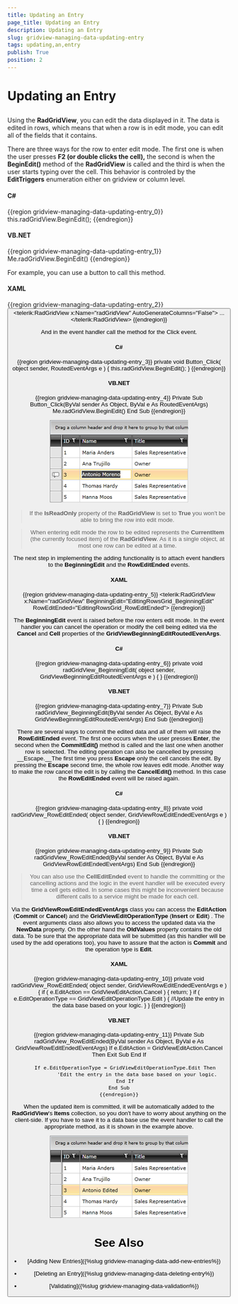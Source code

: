 ```yaml
---
title: Updating an Entry
page_title: Updating an Entry
description: Updating an Entry
slug: gridview-managing-data-updating-entry
tags: updating,an,entry
publish: True
position: 2
---
```


# Updating an Entry



## 

Using the __RadGridView__, you can edit the data displayed in it. The data is edited in rows, which means that when a row is in edit mode, you can edit all of the fields that it contains.

There are three ways for the row to enter edit mode. The first one is when the user presses __F2 (or double clicks the cell),__ the second is when the __BeginEdit()__ method of the __RadGridView__ is called and the third is when the user starts typing over the cell. This behavior is controled by the __EditTriggers__ enumeration either on gridview or column level.

#### __C#__

{{region gridview-managing-data-updating-entry_0}}
	this.radGridView.BeginEdit();
	{{endregion}}



#### __VB.NET__

{{region gridview-managing-data-updating-entry_1}}
	Me.radGridView.BeginEdit()
	{{endregion}}



For example, you can use a button to call this method.

#### __XAML__

{{region gridview-managing-data-updating-entry_2}}
	<StackPanel x:Name="LayoutRoot">
	    <Button Content="Edit"
	            Click="Button_Click" />
	    <telerik:RadGridView x:Name="radGridView"
	                             AutoGenerateColumns="False">
	        ...
	    </telerik:RadGridView>
	</StackPanel>
	{{endregion}}



And in the event handler call the method for the Click event.

#### __C#__

{{region gridview-managing-data-updating-entry_3}}
	private void Button_Click( object sender, RoutedEventArgs e )
	{
	    this.radGridView.BeginEdit();
	}
	{{endregion}}



#### __VB.NET__

{{region gridview-managing-data-updating-entry_4}}
	Private Sub Button_Click(ByVal sender As Object, ByVal e As RoutedEventArgs)
	    Me.radGridView.BeginEdit()
	End Sub
	{{endregion}}



![](images/RadGridView_EditingItems_1.png)

>If the __IsReadOnly__ property of the __RadGridView__ is set to __True__ you won't be able to bring the row into edit mode.

>When entering edit mode the row to be edited represents the __CurrentItem__ (the currently focused item) of the __RadGridView__. As it is a single object, at most one row can be edited at a time.

The next step in implementing the adding functionality is to attach event handlers to the __BeginningEdit__ and the __RowEditEnded__ events.

#### __XAML__

{{region gridview-managing-data-updating-entry_5}}
	<telerik:RadGridView x:Name="radGridView"
	                         BeginningEdit="EditingRowsGrid_BeginningEdit"
	                         RowEditEnded="EditingRowsGrid_RowEditEnded">
	{{endregion}}



The __BeginningEdit__ event is raised before the row enters edit mode. In the event handler you can cancel the operation or modify the cell being edited via the __Cancel__ and __Cell__ properties of the __GridViewBeginningEditRoutedEvenArgs__.

#### __C#__

{{region gridview-managing-data-updating-entry_6}}
	private void radGridView_BeginningEdit( object sender, GridViewBeginningEditRoutedEventArgs e )
	{
	}
	{{endregion}}



#### __VB.NET__

{{region gridview-managing-data-updating-entry_7}}
	Private Sub radGridView_BeginningEdit(ByVal sender As Object, ByVal e As GridViewBeginningEditRoutedEventArgs)
	End Sub
	{{endregion}}



There are several ways to commit the edited data and all of them will raise the __RowEditEnded__ event. The first one occurs when the user presses __Enter__, the second when the __CommitEdit()__ method is called and the last one when another row is selected. The editing operation can also be cancelled by pressing __Escape.__The first time you press __Escape__ only the cell cancels the edit. By pressing the __Escape__ second time, the whole row leaves edit mode. Another way to make the row cancel the edit is by calling the __CancelEdit()__ method. In this case the __RowEditEnded__ event will be raised again.

#### __C#__

{{region gridview-managing-data-updating-entry_8}}
	private void radGridView_RowEditEnded( object sender, GridViewRowEditEndedEventArgs e )
	{
	}
	{{endregion}}



#### __VB.NET__

{{region gridview-managing-data-updating-entry_9}}
	Private Sub radGridView_RowEditEnded(ByVal sender As Object, ByVal e As GridViewRowEditEndedEventArgs)
	End Sub
	{{endregion}}



>You can also use the __CellEditEnded__ event to handle the committing or the cancelling actions and the logic in the event handler will be executed every time a cell gets edited. In some cases this might be inconvenient because different calls to a service might be made for each cell.

Via the __GridViewRowEditEndedEventArgs__ class you can access the __EditAction__ (__Commit__ or __Cancel__) and the __GridViewEditOperationType__ (__Insert__ or __Edit__) . The event arguments class also allows you to access the updated data via the __NewData__ property. On the other hand the __OldValues__ property contains the old data. To be sure that the appropriate data will be submitted (as this handler will be used by the add operations too), you have to assure that the action is __Commit__ and the operation type is __Edit__.

#### __XAML__

{{region gridview-managing-data-updating-entry_10}}
	private void radGridView_RowEditEnded( object sender, GridViewRowEditEndedEventArgs e )
	{
	    if ( e.EditAction == GridViewEditAction.Cancel )
	    {
	        return;
	    }
	    if ( e.EditOperationType == GridViewEditOperationType.Edit )
	    {
	        //Update the entry in the data base based on your logic.
	    }
	}
	{{endregion}}



#### __VB.NET__

{{region gridview-managing-data-updating-entry_11}}
	Private Sub radGridView_RowEditEnded(ByVal sender As Object, ByVal e As GridViewRowEditEndedEventArgs)
	    If e.EditAction = GridViewEditAction.Cancel Then
	        Exit Sub
	    End If
	
	    If e.EditOperationType = GridViewEditOperationType.Edit Then
	            'Edit the entry in the data base based on your logic.
	    End If
	End Sub
	{{endregion}}



When the updated item is committed, it will be automatically added to the __RadGridView__'s __Items__ collection, so you don't have to worry about anything on the client-side. If you have to save it to a data base use the event handler to call the appropriate method, as it is shown in the example above.

![](images/RadGridView_EditingItems_2.png)

# See Also

 * [Adding New Entries]({%slug gridview-managing-data-add-new-entries%})

 * [Deleting an Entry]({%slug gridview-managing-data-deleting-entry%})

 * [Validating]({%slug gridview-managing-data-validation%})
